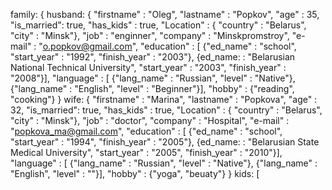 
family: {
  husband: { 
    "firstname" : "Oleg",
    "lastname"  : "Popkov",
    "age"       : 35,
    "is_married": true,
    "has_kids"  : true,
    "Location"  : { "country" : "Belarus", "city" : "Minsk"},
    "job"       : "enginner",
    "company"   : "Minskpromstroy",
    "e-mail"    : "o.popkov@gmail.com",
    "education" : [
      {"ed_name"     : "school",
       "start_year"  : "1992",
       "finish_year" : "2003"},
      {ed_name:      : "Belarusian National Technical University",
       "start_year"  : "2003",
       "finish_year" : "2008"}],
     "language" : [
       {"lang_name" : "Russian",
        "level"     : "Native"},
       {"lang_name" : "English",
        "level"     : "Beginner"}],
     "hobby"    : {"reading", "cooking"}
     }
  wife: { 
    "firstname" : "Marina",
    "lastname"  : "Popkova",
    "age"       : 32,
    "is_married": true,
    "has_kids"  : true,
    "Location"  : { "country" : "Belarus", "city" : "Minsk"},
    "job"       : "doctor",
    "company"   : "Hospital",
    "e-mail"    : "popkova_ma@gmail.com",
    "education" : [
      {"ed_name"     : "school",
       "start_year"  : "1994",
       "finish_year" : "2005"},
      {ed_name:      : "Belarusian State Medical University",
       "start_year"  : "2005",
       "finish_year" : "2010"}],
     "language" : [
       {"lang_name" : "Russian",
        "level"     : "Native"},
       {"lang_name" : "English",
        "level"     : ""}],
     "hobby"    : {"yoga", "beuaty"}
     } 
   kids: [
     
     
        
        
     
  
       
    
  
      
